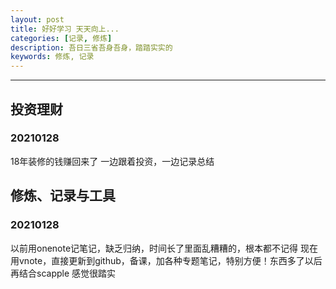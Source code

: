 ```yaml
---
layout: post
title: 好好学习 天天向上... 
categories: [记录, 修炼]
description: 吾日三省吾身吾身，踏踏实实的
keywords: 修炼, 记录
---
```

------------------------------------------------



## 投资理财  

### 20210128
18年装修的钱赚回来了
一边跟着投资，一边记录总结

## 修炼、记录与工具 

### 20210128
以前用onenote记笔记，缺乏归纳，时间长了里面乱糟糟的，根本都不记得
现在用vnote，直接更新到github，备课，加各种专题笔记，特别方便！东西多了以后再结合scapple
感觉很踏实
